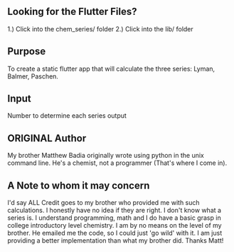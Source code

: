## Looking for the Flutter Files?
  1.) Click into the chem_series/ folder
  2.) Click into the lib/ folder

## Purpose
  To create a static flutter app that will calculate the three series: Lyman, Balmer, Paschen.

## Input
  Number to determine each series output

## ORIGINAL Author
   My brother Matthew Badia originally wrote using python in the unix command line. 
   He's a chemist, not a programmer (That's where I come in).
   
## A Note to whom it may concern 
  I'd say ALL Credit goes to my brother who provided me with such calculations. I honestly have no idea if they are right. 
  I don't know what a series is. I understand programming, math and I do have a basic grasp in college introductory level chemistry.
  I am by no means on the level of my brother. He emailed me the code, so I could just 'go wild' with it.
  I am just providing a better implementation than what my brother did. Thanks Matt!


